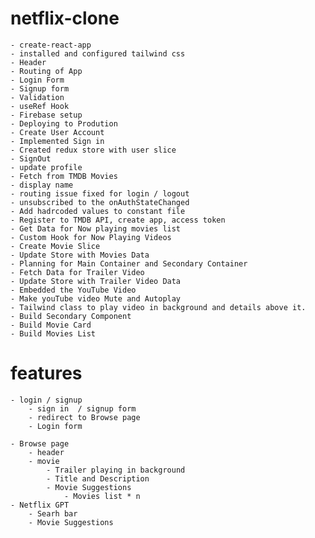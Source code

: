 # netflix-clone
    - create-react-app
    - installed and configured tailwind css
    - Header
    - Routing of App
    - Login Form
    - Signup form 
    - Validation
    - useRef Hook
    - Firebase setup
    - Deploying to Prodution
    - Create User Account
    - Implemented Sign in 
    - Created redux store with user slice
    - SignOut
    - update profile
    - Fetch from TMDB Movies
    - display name
    - routing issue fixed for login / logout
    - unsubscribed to the onAuthStateChanged
    - Add hadrcoded values to constant file
    - Register to TMDB API, create app, access token
    - Get Data for Now playing movies list
    - Custom Hook for Now Playing Videos
    - Create Movie Slice
    - Update Store with Movies Data
    - Planning for Main Container and Secondary Container
    - Fetch Data for Trailer Video
    - Update Store with Trailer Video Data
    - Embedded the YouTube Video
    - Make youTube video Mute and Autoplay
    - Tailwind class to play video in background and details above it.
    - Build Secondary Component
    - Build Movie Card
    - Build Movies List

# features
    - login / signup
        - sign in  / signup form
        - redirect to Browse page
        - Login form

    - Browse page
        - header
        - movie
            - Trailer playing in background
            - Title and Description
            - Movie Suggestions
                - Movies list * n 
    - Netflix GPT 
        - Searh bar
        - Movie Suggestions
